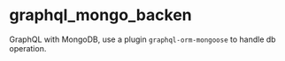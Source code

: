 # graphql_mongo_backen
GraphQL with MongoDB, use a plugin ```graphql-orm-mongoose``` to handle db operation.
 

